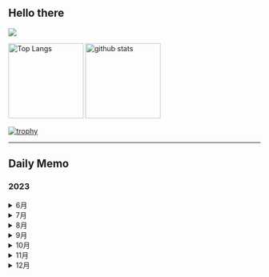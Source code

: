 ## Hello there 

![](http://github-profile-summary-cards.vercel.app/api/cards/profile-details?username=Solosx&theme=dark)

<p align="left"> 
  <img alt="Top Langs" height="150px" src="https://github-readme-stats.vercel.app/api/top-langs/?username=Solosx&layout=compact&count_private=true&show_icons=true&theme=dark" />
  <img alt="github stats" height="150px" src="https://github-readme-stats.vercel.app/api?username=Solosx&count_private=true&show_icons=true&show_icons=true&theme=dark" />
</p>

[![trophy](https://github-profile-trophy.vercel.app/?username=Solosx&theme=onedark&column=7
)](https://github.com/ryo-ma/github-profile-trophy)

* * *

## Daily Memo
### 2023
<details>
  <summary>6月</summary>

  - [28-06](https://github.com/SoloSx/Solosx/blob/main/Dairy/202306/2023-2806.md)
  - [29-06](https://github.com/SoloSx/Solosx/blob/main/Dairy/202306/2023-2906.md)
  - [30-06](https://github.com/SoloSx/Solosx/blob/main/Dairy/202306/2023-3006.md)

</details>


<details>
  <summary>7月</summary>

  - [01-07](https://github.com/SoloSx/Solosx/blob/main/Dairy/202307/2023-0107.md)
  - [02-07](https://github.com/SoloSx/Solosx/blob/main/Dairy/202307/2023-0207.md)
  - [03-07](https://github.com/SoloSx/Solosx/blob/main/Dairy/202307/2023-0307.md)
  - [04-07](https://github.com/SoloSx/Solosx/blob/main/Dairy/202307/2023-0407.md)
  - [05-07](https://github.com/SoloSx/Solosx/blob/main/Dairy/202306/2023-2806.md)
  - [06-07](https://github.com/SoloSx/Solosx/blob/main/Dairy/202306/2023-2806.md)
  - [07-07](https://github.com/SoloSx/Solosx/blob/main/Dairy/202306/2023-2806.md)
  - [08-07](https://github.com/SoloSx/Solosx/blob/main/Dairy/202306/2023-2806.md)
  - [09-07](https://github.com/SoloSx/Solosx/blob/main/Dairy/202306/2023-2806.md)
  - [10-07](https://github.com/SoloSx/Solosx/blob/main/Dairy/202306/2023-2806.md)
  - [11-07](https://github.com/SoloSx/Solosx/blob/main/Dairy/202306/2023-2806.md)
  - [12-07](https://github.com/SoloSx/Solosx/blob/main/Dairy/202306/2023-2806.md)
  - [13-07](https://github.com/SoloSx/Solosx/blob/main/Dairy/202306/2023-2806.md)
  - [14-07](https://github.com/SoloSx/Solosx/blob/main/Dairy/202306/2023-2806.md)
  - [15-07](https://github.com/SoloSx/Solosx/blob/main/Dairy/202306/2023-2806.md)
  - [16-07](https://github.com/SoloSx/Solosx/blob/main/Dairy/202306/2023-2806.md)
  - [17-07](https://github.com/SoloSx/Solosx/blob/main/Dairy/202306/2023-2806.md)
  - [18-07](https://github.com/SoloSx/Solosx/blob/main/Dairy/202306/2023-2806.md)
  - [19-07](https://github.com/SoloSx/Solosx/blob/main/Dairy/202306/2023-2806.md)
  - [20-07](https://github.com/SoloSx/Solosx/blob/main/Dairy/202306/2023-2806.md)
  - [21-07](https://github.com/SoloSx/Solosx/blob/main/Dairy/202306/2023-2806.md)
  - [22-07](https://github.com/SoloSx/Solosx/blob/main/Dairy/202306/2023-2806.md)
  - [23-07](https://github.com/SoloSx/Solosx/blob/main/Dairy/202306/2023-2806.md)
  - [24-07](https://github.com/SoloSx/Solosx/blob/main/Dairy/202306/2023-2806.md)
  - [25-07](https://github.com/SoloSx/Solosx/blob/main/Dairy/202306/2023-2806.md)
  - [26-07](https://github.com/SoloSx/Solosx/blob/main/Dairy/202306/2023-2806.md)
  - [27-07](https://github.com/SoloSx/Solosx/blob/main/Dairy/202306/2023-2806.md)
  - [28-07](https://github.com/SoloSx/Solosx/blob/main/Dairy/202306/2023-2806.md)
  - [29-07](https://github.com/SoloSx/Solosx/blob/main/Dairy/202306/2023-2806.md)
  - [30-07](https://github.com/SoloSx/Solosx/blob/main/Dairy/202306/2023-2806.md)
  - [31-07](https://github.com/SoloSx/Solosx/blob/main/Dairy/202306/2023-2806.md)
</details>

<details>
  <summary>8月</summary>

  - [01-08](https://github.com/SoloSx/Solosx/blob/main/Dairy/202306/2023-2806.md)
  - [02-08](https://github.com/SoloSx/Solosx/blob/main/Dairy/202306/2023-2806.md)
  - [03-08](https://github.com/SoloSx/Solosx/blob/main/Dairy/202306/2023-2806.md)
  - [04-08](https://github.com/SoloSx/Solosx/blob/main/Dairy/202306/2023-2806.md)
  - [05-08](https://github.com/SoloSx/Solosx/blob/main/Dairy/202306/2023-2806.md)
  - [06-08](https://github.com/SoloSx/Solosx/blob/main/Dairy/202306/2023-2806.md)
  - [08-08](https://github.com/SoloSx/Solosx/blob/main/Dairy/202306/2023-2806.md)
  - [08-08](https://github.com/SoloSx/Solosx/blob/main/Dairy/202306/2023-2806.md)
  - [09-08](https://github.com/SoloSx/Solosx/blob/main/Dairy/202306/2023-2806.md)
  - [10-08](https://github.com/SoloSx/Solosx/blob/main/Dairy/202306/2023-2806.md)
  - [11-08](https://github.com/SoloSx/Solosx/blob/main/Dairy/202306/2023-2806.md)
  - [12-08](https://github.com/SoloSx/Solosx/blob/main/Dairy/202306/2023-2806.md)
  - [13-08](https://github.com/SoloSx/Solosx/blob/main/Dairy/202306/2023-2806.md)
  - [14-08](https://github.com/SoloSx/Solosx/blob/main/Dairy/202306/2023-2806.md)
  - [15-08](https://github.com/SoloSx/Solosx/blob/main/Dairy/202306/2023-2806.md)
  - [16-08](https://github.com/SoloSx/Solosx/blob/main/Dairy/202306/2023-2806.md)
  - [17-08](https://github.com/SoloSx/Solosx/blob/main/Dairy/202306/2023-2806.md)
  - [18-08](https://github.com/SoloSx/Solosx/blob/main/Dairy/202306/2023-2806.md)
  - [19-08](https://github.com/SoloSx/Solosx/blob/main/Dairy/202306/2023-2806.md)
  - [20-08](https://github.com/SoloSx/Solosx/blob/main/Dairy/202306/2023-2806.md)
  - [21-08](https://github.com/SoloSx/Solosx/blob/main/Dairy/202306/2023-2806.md)
  - [22-08](https://github.com/SoloSx/Solosx/blob/main/Dairy/202306/2023-2806.md)
  - [23-08](https://github.com/SoloSx/Solosx/blob/main/Dairy/202306/2023-2806.md)
  - [24-08](https://github.com/SoloSx/Solosx/blob/main/Dairy/202306/2023-2806.md)
  - [25-08](https://github.com/SoloSx/Solosx/blob/main/Dairy/202306/2023-2806.md)
  - [26-08](https://github.com/SoloSx/Solosx/blob/main/Dairy/202306/2023-2806.md)
  - [27-08](https://github.com/SoloSx/Solosx/blob/main/Dairy/202306/2023-2806.md)
  - [28-08](https://github.com/SoloSx/Solosx/blob/main/Dairy/202306/2023-2806.md)
  - [29-08](https://github.com/SoloSx/Solosx/blob/main/Dairy/202306/2023-2806.md)
  - [30-08](https://github.com/SoloSx/Solosx/blob/main/Dairy/202306/2023-2806.md)
  - [31-08](https://github.com/SoloSx/Solosx/blob/main/Dairy/202306/2023-2806.md)
</details>


<details>
<summary>9月</summary>

</details>

<details>
<summary>10月</summary>

</details>

<details>
<summary>11月</summary>

</details>

<details>
<summary>12月</summary>

</details>



